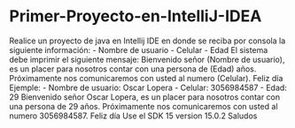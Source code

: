 # Primer-Proyecto-en-IntelliJ-IDEA
Realice un proyecto de java en Intellij IDE en donde se reciba por consola la siguiente información:  - Nombre de usuario  - Celular  - Edad  El sistema debe imprimir el siguiente mensaje:    Bienvenido señor (Nombre de usuario), es un placer para nosotros contar con una persona de (Edad) años.  Próximamente nos comunicaremos con usted al numero (Celular).  Feliz día    Ejemple:  - Nombre de usuario: Oscar Lopera  - Celular: 3056984587  - Edad: 29    Bienvenido señor Oscar Lopera, es un placer para nosotros contar con una persona de 29 años.  Próximamente nos comunicaremos con usted al numero 3056984587.  Feliz día
Use el SDK 15 version 15.0.2
Saludos
